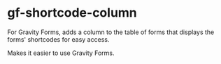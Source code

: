 # gf-shortcode-column
For Gravity Forms, adds a column to the table of forms that displays the forms' shortcodes for easy access.

Makes it easier to use Gravity Forms.
